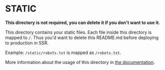 # STATIC

**This directory is not required, you can delete it if you don't want to use it.**

This directory contains your static files.
Each file inside this directory is mapped to `/`.
Thus you'd want to delete this README.md before deploying to production in SSR.

Example: `/static/robots.txt` is mapped as `/robots.txt`.

More information about the usage of this directory in [the documentation](https://nuxtjs.org/guide/assets#static).
